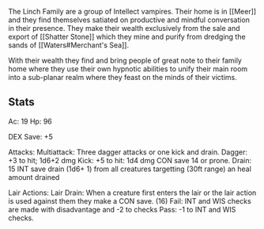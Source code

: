 The Linch Family are a group of Intellect vampires. Their home is in [[Meer]] and they find themselves satiated on productive and mindful conversation in their presence. They make their wealth exclusively from the sale and export of [[Shatter Stone]] which they mine and purify from dredging the sands of [[Waters#Merchant's Sea]]. 

With their wealth they find and bring people of great note to their family home where they use their own hypnotic abilities to unify their main room into a sub-planar realm where they feast on the minds of their victims. 

## Stats

Ac: 19
Hp: 96

DEX Save: +5

Attacks:
	Multiattack: Three dagger attacks or one kick and drain.
	Dagger: +3 to hit; 1d6+2 dmg
	Kick: +5 to hit: 1d4 dmg CON save 14 or prone.
	Drain: 15 INT save drain (1d6+ 1) from all creatures targetting (30ft range) an heal amount drained

Lair Actions: 
	Lair Drain: When a creature first enters the lair or the lair action is used against them they make a CON save. (16)
		Fail: INT and WIS checks are made with disadvantage and -2 to checks
		Pass: -1 to INT and WIS checks.
	